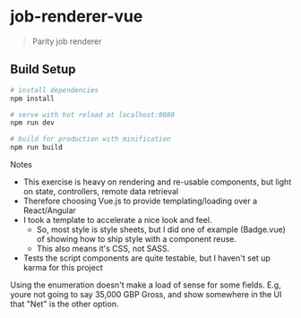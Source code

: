 # job-renderer-vue

> Parity job renderer

## Build Setup

``` bash
# install dependencies
npm install

# serve with hot reload at localhost:8080
npm run dev

# build for production with minification
npm run build
```

Notes

- This exercise is heavy on rendering and re-usable components, but light on state, controllers, remote data retrieval
- Therefore choosing Vue.js to provide templating/loading over a React/Angular
- I took a template to accelerate a nice look and feel.
  - So, most style is style sheets, but I did one of example (Badge.vue) of showing how to ship style with a component
    reuse.
  - This also means it's CSS, not SASS.
- Tests the script components are quite testable, but I haven't set up karma for this project

Using the enumeration doesn't make a load of sense for some fields. E.g, youre not going to say 35,000 GBP Gross, and
show somewhere in the UI that "Net" is the other option.